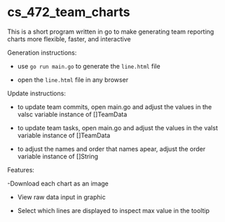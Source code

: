 # cs_472_team_charts
This is a short program written in go to make generating team reporting charts more flexible, faster, and interactive

Generation instructions:

- use `go run main.go` to generate the `line.html` file

- open the `line.html` file in any browser

Update instructions:

- to update team commits, open main.go and adjust the values in the valsc variable instance of []TeamData

- to update team tasks, open main.go and adjust the values in the valst variable instance of []TeamData

- to adjust the names and order that names apear, adjust the order variable instance of []String

Features:

 -Download each chart as an image

- View raw data input in graphic

- Select which lines are displayed to inspect max value in the tooltip
